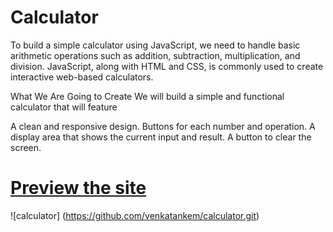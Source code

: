 # Calculator
To build a simple calculator using JavaScript, we need to handle basic arithmetic operations such as addition, subtraction, multiplication, and division. JavaScript, along with HTML and CSS, is commonly used to create interactive web-based calculators.

What We Are Going to Create
We will build a simple and functional calculator that will feature

A clean and responsive design.
Buttons for each number and operation.
A display area that shows the current input and result.
A button to clear the screen.

# [Preview the site](https://github.com/venkatankem/Calculator.git)

![calculator] (https://github.com/venkatankem/calculator.git)
